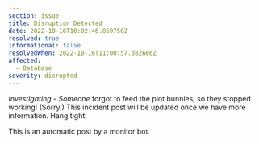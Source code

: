 ```yaml
---
section: issue
title: Disruption Detected
date: 2022-10-16T10:02:46.859750Z
resolved: true
informational: false
resolvedWhen: 2022-10-16T11:00:57.382666Z
affected:
  - Database
severity: disrupted
---
```

*Investigating* - _Someone_ forgot to feed the plot bunnies, so they stopped working! (Sorry.) This incident post will be updated once we have more information. Hang tight!

This is an automatic post by a monitor bot.
        